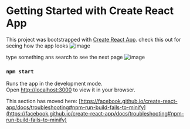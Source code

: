 # Getting Started with Create React App

This project was bootstrapped with [Create React App](https://github.com/facebook/create-react-app).
check this out for seeing how the app looks
![image](https://github.com/shrutim250/Youtube-clone/assets/138755641/c29444c8-326d-4412-8414-4e06bede327c)

type something ans search to see the next page
![image](https://github.com/shrutim250/Youtube-clone/assets/138755641/ae774144-6299-414b-8c36-07268a296fb3)


### `npm start`

Runs the app in the development mode.\
Open [http://localhost:3000](http://localhost:3000) to view it in your browser.










 

This section has moved here: [https://facebook.github.io/create-react-app/docs/troubleshooting#npm-run-build-fails-to-minify](https://facebook.github.io/create-react-app/docs/troubleshooting#npm-run-build-fails-to-minify)
